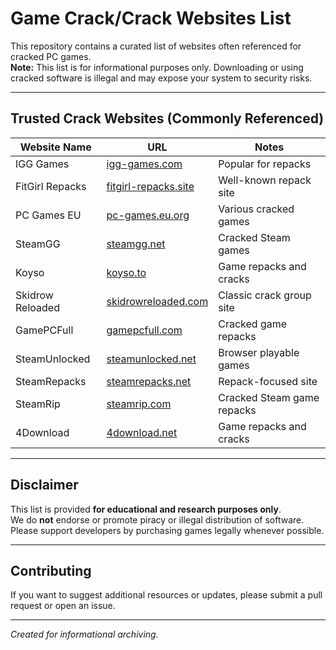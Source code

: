 # Game Crack/Crack Websites List

This repository contains a curated list of websites often referenced for cracked PC games.  
**Note:** This list is for informational purposes only. Downloading or using cracked software is illegal and may expose your system to security risks.

---

## Trusted Crack Websites (Commonly Referenced)

| Website Name       | URL                               | Notes                     |
|--------------------|----------------------------------|---------------------------|
| IGG Games          | [igg-games.com](https://igg-games.com/)              | Popular for repacks       |
| FitGirl Repacks    | [fitgirl-repacks.site](https://fitgirl-repacks.site/)      | Well-known repack site    |
| PC Games EU        | [pc-games.eu.org](https://pc-games.eu.org/)          | Various cracked games     |
| SteamGG            | [steamgg.net](https://steamgg.net/)                  | Cracked Steam games       |
| Koyso              | [koyso.to](https://koyso.to/)                        | Game repacks and cracks   |
| Skidrow Reloaded   | [skidrowreloaded.com](https://www.skidrowreloaded.com/)   | Classic crack group site  |
| GamePCFull         | [gamepcfull.com](https://gamepcfull.com/)            | Cracked game repacks      |
| SteamUnlocked      | [steamunlocked.net](https://steamunlocked.net/)      | Browser playable games    |
| SteamRepacks       | [steamrepacks.net](https://steamrepacks.net/)        | Repack-focused site       |
| SteamRip           | [steamrip.com](https://steamrip.com/)                | Cracked Steam game repacks|
| 4Download          | [4download.net](https://4download.net/)              | Game repacks and cracks   |

---

## Disclaimer

This list is provided **for educational and research purposes only**.  
We do **not** endorse or promote piracy or illegal distribution of software.  
Please support developers by purchasing games legally whenever possible.

---

## Contributing

If you want to suggest additional resources or updates, please submit a pull request or open an issue.

---

*Created for informational archiving.*
